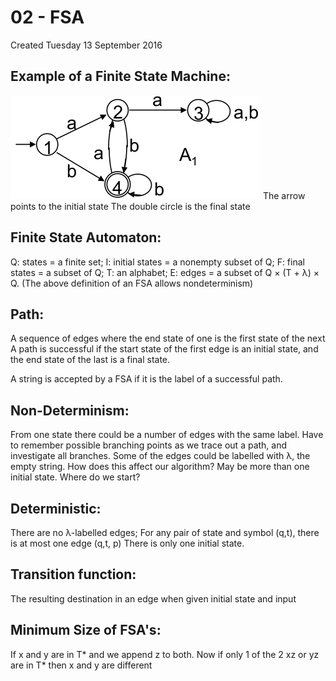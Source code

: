 # 02 - FSA
Created Tuesday 13 September 2016

Example of a Finite State Machine:
----------------------------------
![](./02_-_FSA/pasted_image.png)
The arrow points to the initial state 
The double circle is the final state


Finite State Automaton:
-----------------------
Q: states = a finite set;
I: initial states = a nonempty subset of Q;
F: final states = a subset of Q;
T: an alphabet;
E: edges = a subset of Q × (T + λ) × Q.
(The above definition of an FSA allows nondeterminism)


Path:
-----
A sequence of edges where the end state of one is the first state of the next
A path is successful if the start state of the first edge is an initial state, and the end state of the last is a final state.

A string is accepted by a FSA if it is the label of a successful path.


Non-Determinism:
----------------
From one state there could be a number of edges with the same label. Have to remember possible branching points as we trace out a path, and investigate all branches.
Some of the edges could be labelled with λ, the empty string. How does this affect our algorithm?
May be more than one initial state. Where do we start?


Deterministic:
--------------
There are no λ-labelled edges;
For any pair of state and symbol (q,t), there is at most one edge (q,t, p)
There is only one initial state.


Transition function:
--------------------
The resulting destination in an edge when given initial state and input


Minimum Size of FSA's:
----------------------
If x and y are in T* and we append z to both. Now if only 1 of the 2 xz or yz are in T* then x and y are different






